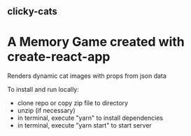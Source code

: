 ## clicky-cats

# A Memory Game created with create-react-app 

Renders dynamic cat images with props from json data

To install and run locally: 
- clone repo or copy zip file to directory
- unzip (if necessary)
- in terminal, execute "yarn" to install dependencies
- in terminal, execute "yarn start" to start server